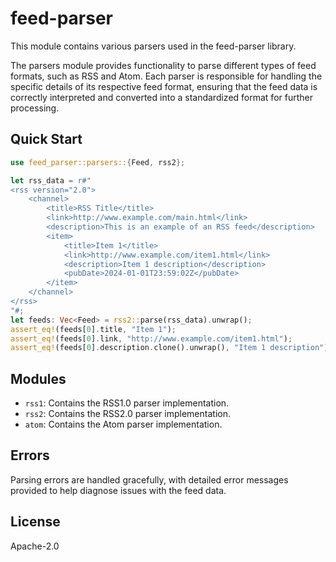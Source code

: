 # feed-parser

This module contains various parsers used in the feed-parser library.

The parsers module provides functionality to parse different types of
feed formats, such as RSS and Atom. Each parser is responsible for
handling the specific details of its respective feed format, ensuring
that the feed data is correctly interpreted and converted into a
standardized format for further processing.

## Quick Start

```rust
use feed_parser::parsers::{Feed, rss2};

let rss_data = r#"
<rss version="2.0">
    <channel>
        <title>RSS Title</title>
        <link>http://www.example.com/main.html</link>
        <description>This is an example of an RSS feed</description>
        <item>
            <title>Item 1</title>
            <link>http://www.example.com/item1.html</link>
            <description>Item 1 description</description>
            <pubDate>2024-01-01T23:59:02Z</pubDate>
        </item>
    </channel>
</rss>
"#;
let feeds: Vec<Feed> = rss2::parse(rss_data).unwrap();
assert_eq!(feeds[0].title, "Item 1");
assert_eq!(feeds[0].link, "http://www.example.com/item1.html");
assert_eq!(feeds[0].description.clone().unwrap(), "Item 1 description");
```

## Modules

- `rss1`: Contains the RSS1.0 parser implementation.
- `rss2`: Contains the RSS2.0 parser implementation.
- `atom`: Contains the Atom parser implementation.

## Errors

Parsing errors are handled gracefully, with detailed error messages
provided to help diagnose issues with the feed data.

## License
Apache-2.0

